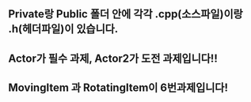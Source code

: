 ## Private랑 Public 폴더 안에 각각 .cpp(소스파일)이랑 .h(헤더파일)이 있습니다.
## Actor가 필수 과제, Actor2가 도전 과제입니다!!
## MovingItem 과 RotatingItem이 6번과제입니다!
